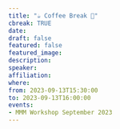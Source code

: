 ```yaml
---
title: "☕️ Coffee Break 🥐"
cbreak: TRUE
date:
draft: false
featured: false
featured_image:
description:
speaker:
affiliation:
where:
from: 2023-09-13T15:30:00
to: 2023-09-13T16:00:00
events:
- MMM Workshop September 2023
---
```

